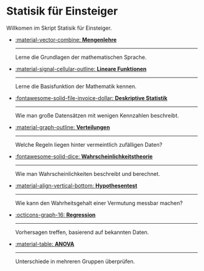 # Statisik für Einsteiger

Willkomen im Skript Statisik für Einsteiger.


<div class="grid cards" markdown>

- [:material-vector-combine: **Mengenlehre**](mengenlehre/index.md)

    ---

    Lerne die Grundlagen der mathematischen Sprache.

- [:material-signal-cellular-outline: **Lineare Funktionen**](lineare_funktionen/index)

    ---

    Lerne die Basisfunktion der Mathematik kennen.

- [:fontawesome-solid-file-invoice-dollar: **Deskriptive Statistik**](deskriptive_statistik/index.md)

    ---

    Wie man große Datensätzen mit wenigen Kennzahlen beschreibt.

- [:material-graph-outline: **Verteilungen**](verteilung/verteilung.md)

    ---

    Welche Regeln liegen hinter vermeintlich zufälligen Daten?

- [:fontawesome-solid-dice: **Wahrscheinlichkeitstheorie**](wahrscheinlichkeitstheorie/wahrscheinlichkeitstheorie.md)

    ---

    Wie man Wahrscheinlichkeiten beschreibt und berechnet.

- [:material-align-vertical-bottom: **Hypothesentest**](hypothesentest/hypothesentest.md)

    ---
        
    Wie kann den Wahrheitsgehalt einer Vermutung messbar machen?

- [:octicons-graph-16: **Regression**](regression/regression.md)

    ---

    Vorhersagen treffen, basierend auf bekannten Daten.

- [:material-table: **ANOVA**](anova/anova.md)

    ---

    Unterschiede in mehreren Gruppen überprüfen.

</div>

